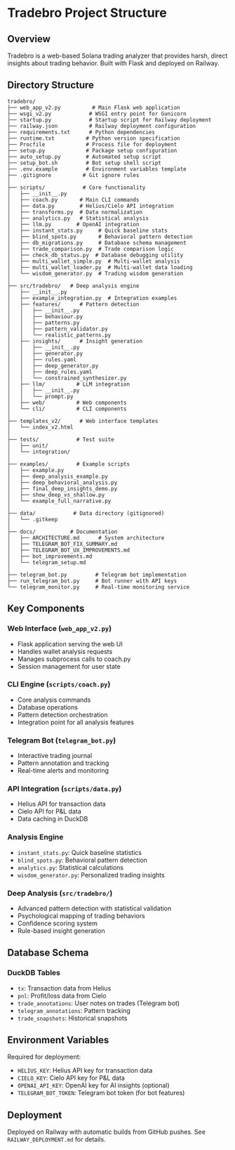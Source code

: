 # Tradebro Project Structure

## Overview
Tradebro is a web-based Solana trading analyzer that provides harsh, direct insights about trading behavior. Built with Flask and deployed on Railway.

## Directory Structure

```
tradebro/
├── web_app_v2.py          # Main Flask web application
├── wsgi_v2.py            # WSGI entry point for Gunicorn
├── startup.py            # Startup script for Railway deployment
├── railway.json          # Railway deployment configuration
├── requirements.txt      # Python dependencies
├── runtime.txt          # Python version specification
├── Procfile             # Process file for deployment
├── setup.py             # Package setup configuration
├── auto_setup.py        # Automated setup script
├── setup_bot.sh         # Bot setup shell script
├── .env.example         # Environment variables template
├── .gitignore          # Git ignore rules
│
├── scripts/            # Core functionality
│   ├── __init__.py
│   ├── coach.py       # Main CLI commands
│   ├── data.py        # Helius/Cielo API integration
│   ├── transforms.py  # Data normalization
│   ├── analytics.py   # Statistical analysis
│   ├── llm.py        # OpenAI integration
│   ├── instant_stats.py     # Quick baseline stats
│   ├── blind_spots.py       # Behavioral pattern detection
│   ├── db_migrations.py     # Database schema management
│   ├── trade_comparison.py  # Trade comparison logic
│   ├── check_db_status.py  # Database debugging utility
│   ├── multi_wallet_simple.py  # Multi-wallet analysis
│   ├── multi_wallet_loader.py  # Multi-wallet data loading
│   └── wisdom_generator.py  # Trading wisdom generation
│
├── src/tradebro/   # Deep analysis engine
│   ├── __init__.py
│   ├── example_integration.py  # Integration examples
│   ├── features/      # Pattern detection
│   │   ├── __init__.py
│   │   ├── behaviour.py
│   │   ├── patterns.py
│   │   ├── pattern_validator.py
│   │   └── realistic_patterns.py
│   ├── insights/      # Insight generation
│   │   ├── __init__.py
│   │   ├── generator.py
│   │   ├── rules.yaml
│   │   ├── deep_generator.py
│   │   ├── deep_rules.yaml
│   │   └── constrained_synthesizer.py
│   ├── llm/          # LLM integration
│   │   ├── __init__.py
│   │   └── prompt.py
│   ├── web/          # Web components
│   └── cli/          # CLI components
│
├── templates_v2/      # Web interface templates
│   └── index_v2.html
│
├── tests/            # Test suite
│   ├── unit/
│   └── integration/
│
├── examples/         # Example scripts
│   ├── example.py
│   ├── deep_analysis_example.py
│   ├── deep_behavioral_analysis.py
│   ├── final_deep_insights_demo.py
│   ├── show_deep_vs_shallow.py
│   └── example_full_narrative.py
│
├── data/            # Data directory (gitignored)
│   └── .gitkeep
│
├── docs/           # Documentation
│   ├── ARCHITECTURE.md      # System architecture
│   ├── TELEGRAM_BOT_FIX_SUMMARY.md
│   ├── TELEGRAM_BOT_UX_IMPROVEMENTS.md
│   ├── bot_improvements.md
│   └── telegram_setup.md
│
├── telegram_bot.py         # Telegram bot implementation
├── run_telegram_bot.py     # Bot runner with API keys
└── telegram_monitor.py     # Real-time monitoring service
```

## Key Components

### Web Interface (`web_app_v2.py`)
- Flask application serving the web UI
- Handles wallet analysis requests
- Manages subprocess calls to coach.py
- Session management for user state

### CLI Engine (`scripts/coach.py`)
- Core analysis commands
- Database operations
- Pattern detection orchestration
- Integration point for all analysis features

### Telegram Bot (`telegram_bot.py`)
- Interactive trading journal
- Pattern annotation and tracking
- Real-time alerts and monitoring

### API Integration (`scripts/data.py`)
- Helius API for transaction data
- Cielo API for P&L data
- Data caching in DuckDB

### Analysis Engine
- `instant_stats.py`: Quick baseline statistics
- `blind_spots.py`: Behavioral pattern detection
- `analytics.py`: Statistical calculations
- `wisdom_generator.py`: Personalized trading insights

### Deep Analysis (`src/tradebro/`)
- Advanced pattern detection with statistical validation
- Psychological mapping of trading behaviors
- Confidence scoring system
- Rule-based insight generation

## Database Schema

### DuckDB Tables
- `tx`: Transaction data from Helius
- `pnl`: Profit/loss data from Cielo
- `trade_annotations`: User notes on trades (Telegram bot)
- `telegram_annotations`: Pattern tracking
- `trade_snapshots`: Historical snapshots

## Environment Variables

Required for deployment:
- `HELIUS_KEY`: Helius API key for transaction data
- `CIELO_KEY`: Cielo API key for P&L data
- `OPENAI_API_KEY`: OpenAI key for AI insights (optional)
- `TELEGRAM_BOT_TOKEN`: Telegram bot token (for bot features)

## Deployment

Deployed on Railway with automatic builds from GitHub pushes. See `RAILWAY_DEPLOYMENT.md` for details. 